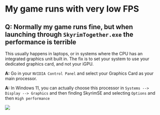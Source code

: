 # My game runs with very low FPS

## Q: Normally my game runs fine, but when launching through `SkyrimTogether.exe` the performance is terrible

This usually happens in laptops, or in systems where the CPU has an integrated graphics unit built in. The fix is to set your system to use your dedicated graphics card, and not your iGPU.

**A:** Go in your `NVIDIA Control Panel` and select your Graphics Card as your main processor.

**A:** In Windows 11, you can actually choose this processor in `Systems --> Display --> Graphics` and then finding SkyrimSE and selecting `Options` and then `High performance`

![](https://shx.is/5BnKbhFkE.gif)
